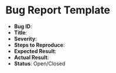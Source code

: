 # Bug Report Template

- **Bug ID**:
- **Title**:
- **Severity**:
- **Steps to Reproduce**:
- **Expected Result**:
- **Actual Result**:
- **Status**: Open/Closed
